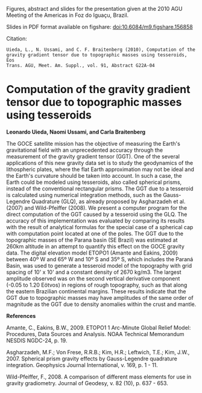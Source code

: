 Figures, abstract and slides for the presentation given at the 2010 AGU Meeting
of the Americas in Foz do Iguaçu, Brazil.

Slides in PDF format available on figshare:
[doi:10.6084/m9.figshare.156858](http://dx.doi.org/10.6084/m9.figshare.156858)

Citation:

    Uieda, L., N. Ussami, and C. F. Braitenberg (2010), Computation of the
    gravity gradient tensor due to topographic masses using tesseroids, Eos
    Trans. AGU, Meet. Am. Suppl., vol. 91, Abstract G22A-04

# Computation of the gravity gradient tensor due to topographic masses using tesseroids

**Leonardo Uieda, Naomi Ussami, and Carla Braitenberg**

The GOCE satellite mission has the objective of measuring the Earth's
gravitational field with an unprecedented accuracy through the measurement of
the gravity gradient tensor (GGT).  One of the several applications of this new
gravity data set is to study the geodynamics of the lithospheric plates, where
the flat Earth approximation may not be ideal and the Earth's curvature should
be taken into account. In such a case,  the Earth could be modeled using
tesseroids, also called spherical prisms, instead of the conventional
rectangular prisms. The GGT due to a tesseroid is  calculated using numerical
integration methods, such as the Gauss-Legendre Quadrature (GLQ), as already
proposed by Asgharzadeh et al. (2007) and Wild-Pfeiffer (2008).  We present a
computer program for the direct computation of the GGT caused by a tesseroid
using the GLQ. The accuracy of this implementation was evaluated by comparing
its results with the result of analytical formulas for the special case of a
spherical cap with computation point located at one of the poles. The GGT due
to the topographic masses of the Parana basin (SE Brazil) was estimated at 260km
altitude in an attempt to quantify this effect on the GOCE gravity data. The
digital elevation model ETOPO1 (Amante and Eakins, 2009) between 40º W and 65º W
and 10º S and 35º S, which includes the  Paraná Basin, was  used to generate a
tesseroid model of the topography with grid spacing of 10' x 10' and a constant
density of 2670 kg/m3. The largest amplitude  observed was on the second
vertical derivative component (-0.05 to 1.20 Eötvos) in regions of rough
topography, such as that along the eastern Brazilian continental margins. These
results indicate that the GGT due to topographic masses may have amplitudes of
the same order of magnitude as the GGT due to density anomalies within  the
crust and mantle.

**References**

Amante, C., Eakins, B.W., 2009. ETOPO1 1 Arc-Minute Global Relief Model:
Procedures, Data Sources and Analysis. NOAA Technical Memorandum NESDIS
NGDC-24, p. 19.

Asgharzadeh, M.F.; Von Frese, R.R.B.; Kim, H.R.; Leftwich, T.E.; Kim, J.W.,
2007. Spherical prism gravity effects by Gauss-Legendre quadrature integration.
Geophysics Journal International, v. 169, p. 1 - 11.

Wild-Pfeiffer, F., 2008. A comparison of different mass elements for use in
gravity gradiometry. Journal of Geodesy, v. 82 (10), p. 637 - 653.
